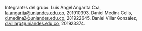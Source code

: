 
Integrantes del grupo: 
Luis Ángel Angarita Coa, la.angarita@uniandes.edu.co, 201910393. 
Daniel Medina Celis, d.medina2@uniandes.edu.co, 201922645. 
Daniel Villar González, d.villarg@uniandes.edu.co, 201923374.



